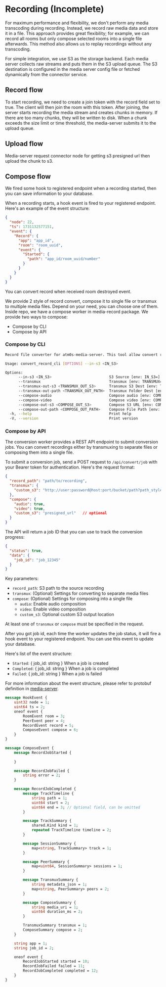 # Recording (Incomplete)

For maximum performance and flexibility, we don't perform any media transcoding during recording. Instead, we record raw media data and store it in a file. This approach provides great flexibility; for example, we can record all rooms but only compose selected rooms into a single file afterwards. This method also allows us to replay recordings without any transcoding.

For simple integration, we use S3 as the storage backend. Each media server collects raw streams and puts them in the S3 upload queue. The S3 destination is configured in the media server config file or fetched dynamically from the connector service.

## Record flow

To start recording, we need to create a join token with the record field set to true. The client will then join the room with this token. After joining, the server starts recording the media stream and creates chunks in memory. If there are too many chunks, they will be written to disk. When a chunk exceeds the size limit or time threshold, the media-server submits it to the upload queue.

## Upload flow

Media-server request connector node for getting s3 presigned url then upload the chunk to s3.

## Compose flow

We fired some hook to registered endpoint when a recording started, then you can save information to your database.

When a recording starts, a hook event is fired to your registered endpoint. Here's an example of the event structure:

```json
{
  "node": 22,
  "ts": 1731132577151,
  "event": {
    "Record": {
      "app": "app_id",
      "room": "room_uuid",
      "event": {
        "Started": {
          "path": "app_id/room_uuid/number"
        }
      }
    }
  }
}
```

You can convert record when received room destroyed event.

We provide 2 style of record convert, compose it to single file or transmux to multiple media files. Depend on your need, you can choose one of them.
Inside repo, we have a compose worker in media-record package. We provide two ways to compose:

- Compose by CLI
- Compose by API

### Compose by CLI

```bash
Record file converter for atm0s-media-server. This tool allow convert room raw record to multiple webm files

Usage: convert_record_cli [OPTIONS] --in-s3 <IN_S3>

Options:
      --in-s3 <IN_S3>                          S3 Source [env: IN_S3=]
      --transmux                               Transmux [env: TRANSMUX=]
      --transmux-out-s3 <TRANSMUX_OUT_S3>      Transmux S3 Dest [env: TRANSMUX_OUT_S3=]
      --transmux-out-path <TRANSMUX_OUT_PATH>  Transmux Folder Dest [env: TRANSMUX_OUT_PATH=]
      --compose-audio                          Compose audio [env: COMPOSE_AUDIO=]
      --compose-video                          Compose video [env: COMPOSE_VIDEO=]
      --compose-out-s3 <COMPOSE_OUT_S3>        Compose S3 URL [env: COMPOSE_OUT_S3=]
      --compose-out-path <COMPOSE_OUT_PATH>    Compose File Path [env: COMPOSE_OUT_PATH=]
  -h, --help                                   Print help
  -V, --version                                Print version
```

### Compose by API

The conversion worker provides a REST API endpoint to submit conversion jobs. You can convert recordings either by transmuxing to separate files or composing them into a single file.

To submit a conversion job, send a POST request to `/api/convert/job` with your Bearer token for authentication. Here's the request format:

```json
{
  "record_path": "path/to/recording",
  "transmux": {
    "custom_s3": "http://user:password@host:port/bucket/path?path_style=true"  // optional
  },
  "compose": {
    "audio": true,
    "video": true,
    "custom_s3": "presigned_url"   // optional
  }
}
```

The API will return a job ID that you can use to track the conversion progress:

```json
{
  "status": true,
  "data": {
    "job_id": "job_12345"
  }
}
```

Key parameters:
- `record_path`: S3 path to the source recording
- `transmux`: (Optional) Settings for converting to separate media files
- `compose`: (Optional) Settings for composing into a single file
  - `audio`: Enable audio composition
  - `video`: Enable video composition
  - `custom_s3`: Optional custom S3 output location

At least one of `transmux` or `compose` must be specified in the request.

After you got job id, each time the worker updates the job status, it will fire a hook event to your registered endpoint. You can use this event to update your database.

Here's list of the event structure:

- `Started`: { job_id: string } When a job is created
- `Completed`: { job_id: string } When a job is completed
- `Failed`: { job_id: string } When a job is failed


For more information about the event structure, please refer to protobuf definition in [media-server](https://github.com/8xFF/atm0s-media-server/blob/master/packages/protocol/proto/cluster/connector.proto).

```proto
message HookEvent {
    uint32 node = 1;
    uint64 ts = 2;
    oneof event {
        RoomEvent room = 3;
        PeerEvent peer = 4;
        RecordEvent record = 5;
        ComposeEvent compose = 6;
    }
}

message ComposeEvent {
    message RecordJobStarted {
        
    }

    message RecordJobFailed {
        string error = 2;
    }

    message RecordJobCompleted {
        message TrackTimeline {
            string path = 1;
            uint64 start = 2;
            uint64 end = 3; // Optional field, can be omitted
        }

        message TrackSummary {
            shared.Kind kind = 1;
            repeated TrackTimeline timeline = 2;
        }

        message SessionSummary {
            map<string, TrackSummary> track = 1;
        }

        message PeerSummary {
            map<uint64, SessionSummary> sessions = 1;
        }

        message TransmuxSummary {
            string metadata_json = 1;
            map<string, PeerSummary> peers = 2;
        }

        message ComposeSummary {
            string media_uri = 1;
            uint64 duration_ms = 2;
        }

        TransmuxSummary transmux = 1;
        ComposeSummary compose = 2;
    }

    string app = 1;
    string job_id = 2;

    oneof event {
        RecordJobStarted started = 10;
        RecordJobFailed failed = 11;
        RecordJobCompleted completed = 12;
    }
}
```